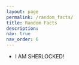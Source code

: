 ```yaml
---
layout: page
permalink: /random_facts/
title: Random Facts
description: 
nav: true
nav_order: 6
---
```


- I AM SHERLOCKED!
